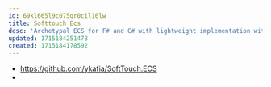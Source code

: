```yaml
---
id: 69kl665l9c075gr0cil16lw
title: Softtouch Ecs
desc: 'Archetypal ECS for F# and C# with lightweight implementation with archetypal storage, heavily inspired by FLECS. The API aims to be very fast and allocation free for queries and component updates.'
updated: 1715184251478
created: 1715184178592
---
```


- https://github.com/ykafia/SoftTouch.ECS
- 